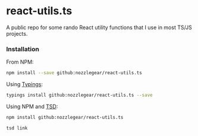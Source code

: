 # react-utils.ts
A public repo for some rando React utility functions that I use in most TS/JS projects.

### Installation

From NPM:

```bash
npm install --save github:nozzlegear/react-utils.ts
```

Using [Typings](https://github.com/typings/typings):

```bash
typings install github:nozzlegear/react-utils.ts --save
```

Using NPM and [TSD](https://github.com/Definitelytyped/tsd):

```bash
npm install github:nozzlegear/react-utils.ts

tsd link
```